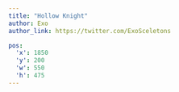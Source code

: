 ```yaml
---
title: "Hollow Knight"
author: Exo
author_link: https://twitter.com/ExoSceletons

pos:
  'x': 1850
  'y': 200
  'w': 550
  'h': 475
---
```

